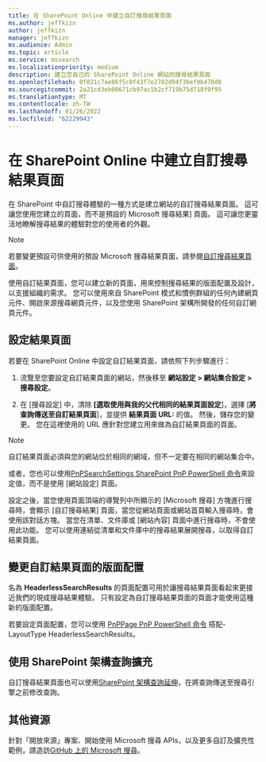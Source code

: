 ```yaml
---
title: 在 SharePoint Online 中建立自訂搜尋結果頁面
ms.author: jeffkizn
author: jeffkizn
manager: jeffkizn
ms.audience: Admin
ms.topic: article
ms.service: mssearch
ms.localizationpriority: medium
description: 建立您自己的 SharePoint Online 網站的搜尋結果頁面
ms.openlocfilehash: 0f021c7ae86f5c8f43f7e2782d94f3bef0b470d8
ms.sourcegitcommit: 2a21cd3eb00671cb97ac1b2cf719b75d718f0f95
ms.translationtype: MT
ms.contentlocale: zh-TW
ms.lasthandoff: 01/26/2022
ms.locfileid: "62229943"
---
```

# <a name="create-a-custom-search-results-page-in-sharepoint-online"></a>在 SharePoint Online 中建立自訂搜尋結果頁面

在 SharePoint 中自訂搜尋體驗的一種方式是建立網站的自訂搜尋結果頁面。 這可讓您使用您建立的頁面，而不是預設的 Microsoft 搜尋結果] 頁面。 這可讓您更靈活地瞭解搜尋結果的體驗對您的使用者的外觀。

>[!NOTE]
> 若要變更預設可供使用的預設 Microsoft 搜尋結果頁面，請參閱[自訂搜尋結果頁面](customize-search-page.md)。

使用自訂結果頁面，您可以建立新的頁面，用來控制搜尋結果的版面配置及設計，以支援組織的需求。 您可以使用來自 SharePoint 模式和慣例群組的任何內建網頁元件、開啟來源搜尋網頁元件，以及您使用 SharePoint 架構所開發的任何自訂網頁元件。

## <a name="configure-a-results-page"></a>設定結果頁面

若要在 SharePoint Online 中設定自訂結果頁面，請依照下列步驟進行：

1. 流覽至您要設定自訂結果頁面的網站，然後移至 **網站設定 > 網站集合設定 > 搜尋設定**。

2. 在 [搜尋設定] 中，清除 **[選取使用與我的父代相同的結果頁面設定**]，選擇 [**將查詢傳送至自訂結果頁面**]，並提供 **結果頁面 URL:** 的值。 然後，儲存您的變更。 您在這裡使用的 URL 應針對您建立用來做為自訂結果頁面的頁面。

>[!NOTE]
> 自訂結果頁面必須與您的網站位於相同的網域，但不一定要在相同的網站集合中。  

或者，您也可以使用[PnPSearchSettings SharePoint PnP PowerShell 命令](/powershell/module/sharepoint-pnp/set-pnpsearchsettings?view=sharepoint-ps)來設定值，而不是使用 [網站設定] 頁面。

設定之後，當您使用頁面頂端的導覽列中所顯示的 [Microsoft 搜尋] 方塊進行搜尋時，會顯示 [自訂搜尋結果] 頁面，當您從網站頁面或網站首頁輸入搜尋時，會使用該對話方塊。 當您在清單、文件庫或 [網站內容] 頁面中進行搜尋時，不會使用此功能。 您可以使用連結從清單和文件庫中的搜尋結果展開搜尋，以取得自訂結果頁面。

## <a name="change-the-layout-of-your-custom-results-page"></a>變更自訂結果頁面的版面配置

名為 **HeaderlessSearchResults** 的頁面配置可用於讓搜尋結果頁面看起來更接近我們的現成搜尋結果體驗。 只有設定為自訂搜尋結果頁面的頁面才能使用這種新的版面配置。

若要設定頁面配置，您可以使用 [PnPPage PnP PowerShell 命令](/powershell/module/sharepoint-pnp/set-pnppage?view=sharepoint-ps) 搭配-LayoutType HeaderlessSearchResults。

## <a name="use-sharepoint-framework-query-extensions"></a>使用 SharePoint 架構查詢擴充

自訂搜尋結果頁面也可以使用[SharePoint 架構查詢延伸](/sharepoint/dev/spfx/building-search-extensions)，在將查詢傳送至搜尋引擎之前修改查詢。

## <a name="additional-resources"></a>其他資源

針對「開放來源」專案、開始使用 Microsoft 搜尋 APIs，以及更多自訂及擴充性範例，請造訪[GitHub 上的 Microsoft 搜尋](https://github.com/microsoft-search)。
